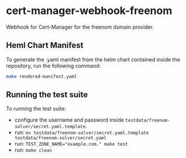 # cert-manager-webhook-freenom
Webhook for Cert-Manager for the freenom domain provider.

## Heml Chart Manifest

To generate the .yaml manifest from the helm chart contained inside the repository, 
run the following command:

```bash
make rendered-manifest.yaml
```


## Running the test suite

To running the test suite:

- configure the username and password inside `testdata/freenom-solver/secret.yaml.template`.
- run: `mv testdata/freenom-solver/secret.yaml.template testdata/freenom-solver/secret.yaml`
- run: `TEST_ZONE_NAME="example.com." make test`
- run: `make clean`